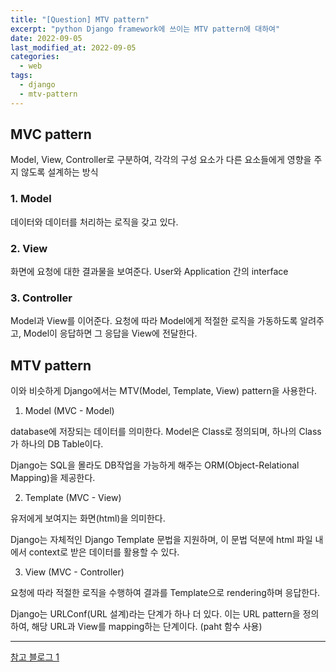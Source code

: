 ```yaml
---
title: "[Question] MTV pattern"
excerpt: "python Django framework에 쓰이는 MTV pattern에 대하여"
date: 2022-09-05
last_modified_at: 2022-09-05
categories:
  - web
tags:
  - django
  - mtv-pattern
---
```


## MVC pattern

Model, View, Controller로 구분하여, 각각의 구성 요소가 다른 요소들에게 영향을 주지 않도록 설계하는 방식

### 1. Model

데이터와 데이터를 처리하는 로직을 갖고 있다.

### 2. View

화면에 요청에 대한 결과물을 보여준다. User와 Application 간의 interface

### 3. Controller

Model과 View를 이어준다. 요청에 따라 Model에게 적절한 로직을 가동하도록 알려주고, Model이 응답하면 그 응답을 View에 전달한다.

## MTV pattern

이와 비슷하게 Django에서는 MTV(Model, Template, View) pattern을 사용한다.

1. Model (MVC - Model)

database에 저장되는 데이터를 의미한다. Model은 Class로 정의되며, 하나의 Class가 하나의 DB Table이다. 

Django는 SQL을 몰라도 DB작업을 가능하게 해주는 ORM(Object-Relational Mapping)을 제공한다.

2. Template (MVC - View)

유저에게 보여지는 화면(html)을 의미한다. 

Django는 자체적인 Django Template 문법을 지원하며, 이 문법 덕분에 html 파일 내에서 context로 받은 데이터를 활용할 수 있다.

3. View (MVC - Controller)

요청에 따라 적절한 로직을 수행하여 결과를 Template으로 rendering하며 응답한다.

Django는 URLConf(URL 설계)라는 단계가 하나 더 있다. 이는 URL pattern을 정의하여, 해당 URL과 View를 mapping하는 단계이다. (paht 함수 사용)

---

[참고 블로그 1](https://tibetsandfox.tistory.com/16)

